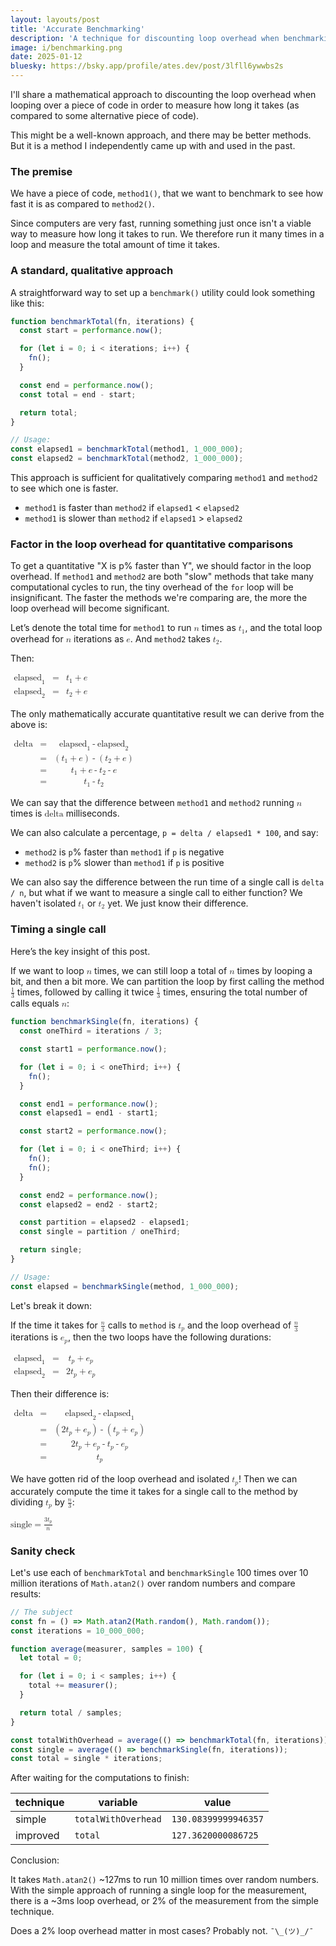 ```yaml
---
layout: layouts/post
title: 'Accurate Benchmarking'
description: 'A technique for discounting loop overhead when benchmarking code'
image: i/benchmarking.png
date: 2025-01-12
bluesky: https://bsky.app/profile/ates.dev/post/3lfll6ywwbs2s
---
```


I'll share a mathematical approach to discounting the loop overhead when looping
over a piece of code in order to measure how long it takes (as compared to some
alternative piece of code).

This might be a well-known approach, and there may be better methods. But it is
a method I independently came up with and used in the past.

### The premise

We have a piece of code, `method1()`, that we want to benchmark to see how fast
it is as compared to `method2()`.

Since computers are very fast, running something just once isn't a viable way to
measure how long it takes to run. We therefore run it many times in a loop and
measure the total amount of time it takes.

### A standard, qualitative approach

A straightforward way to set up a `benchmark()` utility could look something
like this:

```js
function benchmarkTotal(fn, iterations) {
  const start = performance.now();

  for (let i = 0; i < iterations; i++) {
    fn();
  }

  const end = performance.now();
  const total = end - start;

  return total;
}

// Usage:
const elapsed1 = benchmarkTotal(method1, 1_000_000);
const elapsed2 = benchmarkTotal(method2, 1_000_000);
```

This approach is sufficient for qualitatively comparing `method1` and `method2`
to see which one is faster.

* `method1` is faster than `method2` if `elapsed1` < `elapsed2`
* `method1` is slower than `method2` if `elapsed1` > `elapsed2`

### Factor in the loop overhead for quantitative comparisons

To get a quantitative "X is p% faster than Y", we should factor in the loop
overhead. If `method1` and `method2` are both "slow" methods that take many
computational cycles to run, the tiny overhead of the `for` loop will be
insignificant. The faster the methods we're comparing are, the more the loop
overhead will become significant.

Let’s denote the total time for `method1` to run <math><mi>n</mi></math> times
as <math><msub><mi>t</mi><mn>1</mn></msub></math>, and the total loop overhead
for <math><mi>n</mi></math> iterations as <math><mi>e</mi></math>. And `method2`
takes <math><msub><mi>t</mi><mn>2</mn></msub></math>.

Then:

<math>
  <mtable>
    <mtr>
      <mtd>
        <msub><mi>elapsed</mi><mn>1</mn></msub>
      </mtd>
      <mtd>
        <mo>=</mo>
      </mtd>
      <mtd>
        <msub><mi>t</mi><mn>1</mn></msub>
        <mo>+</mo>
        <mi>e</mi>
      </mtd>
    </mtr>
    <mtr>
      <mtd>
        <msub><mi>elapsed</mi><mn>2</mn></msub>
      </mtd>
      <mtd>
        <mo>=</mo>
      </mtd>
      <mtd>
        <msub><mi>t</mi><mn>2</mn></msub>
        <mo>+</mo>
        <mi>e</mi>
      </mtd>
    </mtr>
  </mtable>
</math>

The only mathematically accurate quantitative result we can derive from the
above is:

<math>
  <mtable>
    <mtr>
      <mtd>
        <mi>delta</mi>
      </mtd>
      <mtd>
        <mo>=</mo>
      </mtd>
      <mtd>
        <msub><mi>elapsed</mi><mn>1</mn></msub>
        <mo>-</mo>
        <msub><mi>elapsed</mi><mn>2</mn></msub>
      </mtd>
    </mtr>
    <mtr>
      <mtd></mtd>
      <mtd>
        <mo>=</mo>
      </mtd>
      <mtd>
        <mo>(</mo>
        <msub>
          <mi>t</mi>
          <mn>1</mn>
        </msub>
        <mo>+</mo>
        <mi>e</mi>
        <mo>)</mo>
        <mo>-</mo>
        <mo>(</mo>
        <msub>
          <mi>t</mi>
          <mn>2</mn>
        </msub>
        <mo>+</mo>
        <mi>e</mi>
        <mo>)</mo>
      </mtd>
    </mtr>
    <mtr>
      <mtd></mtd>
      <mtd>
        <mo>=</mo>
      </mtd>
      <mtd>
        <msub>
          <mi>t</mi>
          <mn>1</mn>
        </msub>
        <mo>+</mo>
        <mi>e</mi>
        <mo>-</mo>
        <msub>
          <mi>t</mi>
          <mn>2</mn>
        </msub>
        <mo>-</mo>
        <mi>e</mi>
      </mtd>
    </mtr>
    <mtr>
      <mtd></mtd>
      <mtd>
        <mo>=</mo>
      </mtd>
      <mtd>
        <msub>
          <mi>t</mi>
          <mn>1</mn>
        </msub>
        <mo>-</mo>
        <msub>
          <mi>t</mi>
          <mn>2</mn>
        </msub>
      </mtd>
    </mtr>
  </mtable>
</math>

We can say that the difference between `method1` and `method2` running
<math><mi>n</mi></math> times is <math><mi>delta</mi></math> milliseconds.

We can also calculate a percentage, `p = delta / elapsed1 * 100`, and say:

* `method2` is `p`% faster than `method1` if `p` is negative
* `method2` is `p`% slower than `method1` if `p` is positive

We can also say the difference between the run time of a single call is
`delta / n`, but what if we want to measure a single call to either function? We
haven't isolated <math><msub><mi>t</mi><mn>1</mn></msub></math> or
<math><msub><mi>t</mi><mn>2</mn></msub></math> yet. We just know their
difference.

### Timing a single call

Here’s the key insight of this post.

If we want to loop <math><mi>n</mi></math> times, we can still loop a total of
<math><mi>n</mi></math> times by looping a bit, and then a bit more. We can
partition the loop by first calling the method
<math><mfrac><mn>1</mn><mn>3</mn></mfrac></math> times, followed by calling it
twice <math><mfrac><mn>1</mn><mn>3</mn></mfrac></math> times, ensuring the total
number of calls equals <math><mi>n</mi></math>:

```js
function benchmarkSingle(fn, iterations) {
  const oneThird = iterations / 3;

  const start1 = performance.now();

  for (let i = 0; i < oneThird; i++) {
    fn();
  }

  const end1 = performance.now();
  const elapsed1 = end1 - start1;

  const start2 = performance.now();

  for (let i = 0; i < oneThird; i++) {
    fn();
    fn();
  }

  const end2 = performance.now();
  const elapsed2 = end2 - start2;

  const partition = elapsed2 - elapsed1;
  const single = partition / oneThird;

  return single;
}

// Usage:
const elapsed = benchmarkSingle(method, 1_000_000);
```

Let's break it down:

If the time it takes for <math><mfrac><mi>n</mi><mn>3</mn></mfrac></math> calls
to `method` is <math><msub><mi>t</mi><mi>p</mi></msub></math> and the loop
overhead of <math><mfrac><mi>n</mi><mn>3</mn></mfrac></math> iterations is
<math><msub><mi>e</mi><mi>p</mi></msub></math>, then the two loops have the
following durations:

<math>
  <mtable>
    <mtr>
      <mtd>
        <msub><mi>elapsed</mi><mn>1</mn></msub>
      </mtd>
      <mtd>
        <mo>=</mo>
      </mtd>
      <mtd>
        <msub><mi>t</mi><mi>p</mi></msub>
        <mo>+</mo>
        <msub><mi>e</mi><mi>p</mi></msub>
      </mtd>
    </mtr>
    <mtr>
      <mtd>
        <msub><mi>elapsed</mi><mn>2</mn></msub>
      </mtd>
      <mtd>
        <mo>=</mo>
      </mtd>
      <mtd>
        <mn>2</mn><msub><mi>t</mi><mi>p</mi></msub>
        <mo>+</mo>
        <msub><mi>e</mi><mi>p</mi></msub>
      </mtd>
    </mtr>
  </mtable>
</math>

Then their difference is:

<math>
  <mtable>
    <mtr>
      <mtd>
        <mi>delta</mi>
      </mtd>
      <mtd>
        <mo>=</mo>
      </mtd>
      <mtd>
        <msub>
          <mi>elapsed</mi>
          <mn>2</mn>
        </msub>
        <mo>-</mo>
        <msub>
          <mi>elapsed</mi>
          <mn>1</mn>
        </msub>
      </mtd>
    </mtr>
    <mtr>
      <mtd></mtd>
      <mtd>
        <mo>=</mo>
      </mtd>
      <mtd>
        <mo>(</mo>
        <mn>2</mn>
        <msub><mi>t</mi><mi>p</mi></msub>
        <mo>+</mo>
        <msub><mi>e</mi><mi>p</mi></msub>
        <mo>)</mo>
        <mo>-</mo>
        <mo>(</mo>
        <msub><mi>t</mi><mi>p</mi></msub>
        <mo>+</mo>
        <msub><mi>e</mi><mi>p</mi></msub>
        <mo>)</mo>
      </mtd>
    </mtr>
    <mtr>
      <mtd></mtd>
      <mtd>
        <mo>=</mo>
      </mtd>
      <mtd>
        <mn>2</mn>
        <msub><mi>t</mi><mi>p</mi></msub>
        <mo>+</mo>
        <msub><mi>e</mi><mi>p</mi></msub>
        <mo>-</mo>
        <msub><mi>t</mi><mi>p</mi></msub>
        <mo>-</mo>
        <msub><mi>e</mi><mi>p</mi></msub>
      </mtd>
    </mtr>
    <mtr>
      <mtd></mtd>
      <mtd>
        <mo>=</mo>
      </mtd>
      <mtd>
        <msub><mi>t</mi><mi>p</mi></msub>
      </mtd>
    </mtr>
  </mtable>
</math>

We have gotten rid of the loop overhead and isolated
<math><msub><mi>t</mi><mi>p</mi></msub></math>! Then we can accurately compute
the time it takes for a single call to the method by dividing
<math><msub><mi>t</mi><mi>p</mi></msub></math> by
<math><mfrac><mi>n</mi><mn>3</mn></mfrac></math>:

<math>
  <mi>single</mi>
  <mo>=</mo>
  <mfrac>
    <mrow>
      <mn>3</mn>
      <msub><mi>t</mi><mi>p</mi></msub>
    </mrow>
    <mi>n</mi>
  </mfrac>
</math>

### Sanity check

Let's use each of `benchmarkTotal` and `benchmarkSingle` 100 times over 10
million iterations of `Math.atan2()` over random numbers and compare results:

```js
// The subject
const fn = () => Math.atan2(Math.random(), Math.random());
const iterations = 10_000_000;

function average(measurer, samples = 100) {
  let total = 0;

  for (let i = 0; i < samples; i++) {
    total += measurer();
  }

  return total / samples;
}

const totalWithOverhead = average(() => benchmarkTotal(fn, iterations));
const single = average(() => benchmarkSingle(fn, iterations));
const total = single * iterations;
```

After waiting for the computations to finish:

| technique | variable | value |
| - | - | - |
| simple | `totalWithOverhead` | `130.08399999946357` |
| improved | `total` | `127.3620000086725` |

Conclusion:

It takes `Math.atan2()` ~127ms to run 10 million times over random
numbers. With the simple approach of running a single loop for the measurement,
there is a ~3ms loop overhead, or 2% of the measurement from the simple
technique.

Does a 2% loop overhead matter in most cases? Probably not. `¯\_(ツ)_/¯`
